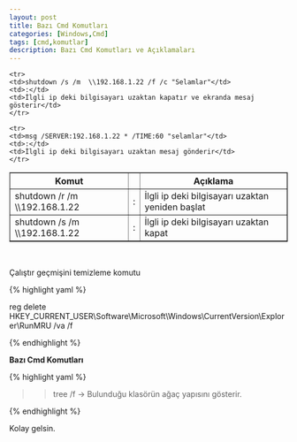 ```yaml
---
layout: post
title: Bazı Cmd Komutları
categories: [Windows,Cmd]
tags: [cmd,komutlar]
description: Bazı Cmd Komutları ve Açıklamaları
---
```



<table border='1'>
	<tr>
	<th>Komut</th>
	<th></th>
	<th>Açıklama</th>
	</tr>
	<tr>
	<td>shutdown /r /m \\192.168.1.22</td>
	<td>:</td>
	<td>İlgli ip deki bilgisayarı uzaktan yeniden başlat</td>
	</tr>
	<tr>
	<td>shutdown /s /m \\192.168.1.22</td>
	<td>:</td>
	<td>İlgli ip deki bilgisayarı uzaktan kapat</td>
	</tr>

	<tr>
	<td>shutdown /s /m  \\192.168.1.22 /f /c "Selamlar"</td>
	<td>:</td>
	<td>İlgli ip deki bilgisayarı uzaktan kapatır ve ekranda mesaj gösterir</td>
	</tr>

	<tr>
	<td>msg /SERVER:192.168.1.22 * /TIME:60 "selamlar"</td>
	<td>:</td>
	<td>İlgli ip deki bilgisayarı uzaktan mesaj gönderir</td>
	</tr>
</table>


<br>

Çalıştır geçmişini temizleme komutu

{% highlight yaml %}

   reg delete HKEY_CURRENT_USER\Software\Microsoft\Windows\CurrentVersion\Explorer\RunMRU /va /f

{% endhighlight %}

**Bazı Cmd Komutları**

{% highlight yaml %}

   >> tree /f    -> Bulunduğu klasörün ağaç yapısını gösterir.

{% endhighlight %}


Kolay gelsin.

